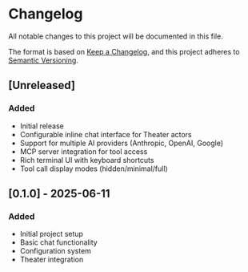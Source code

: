 # Changelog

All notable changes to this project will be documented in this file.

The format is based on [Keep a Changelog](https://keepachangelog.com/en/1.0.0/),
and this project adheres to [Semantic Versioning](https://semver.org/spec/v2.0.0.html).

## [Unreleased]

### Added
- Initial release
- Configurable inline chat interface for Theater actors
- Support for multiple AI providers (Anthropic, OpenAI, Google)
- MCP server integration for tool access
- Rich terminal UI with keyboard shortcuts
- Tool call display modes (hidden/minimal/full)

## [0.1.0] - 2025-06-11

### Added
- Initial project setup
- Basic chat functionality
- Configuration system
- Theater integration
